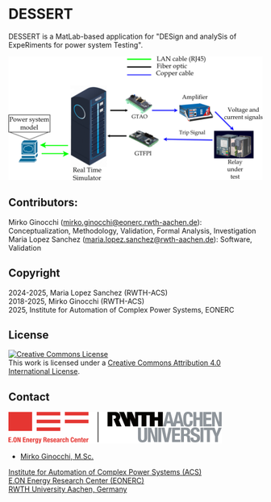 # DESSERT
DESSERT is a MatLab-based application for "DESign and analySis of ExpeRiments for power system Testing".

<img src="Test_Setup.PNG">

## Contributors:
Mirko Ginocchi (mirko.ginocchi@eonerc.rwth-aachen.de): Conceptualization, Methodology, Validation, Formal Analysis, Investigation
Maria Lopez Sanchez (maria.lopez.sanchez@rwth-aachen.de): Software, Validation

## Copyright
2024-2025, Maria Lopez Sanchez (RWTH-ACS) <br/>
2018-2025, Mirko Ginocchi (RWTH-ACS) <br/>
2025, Institute for Automation of Complex Power Systems, EONERC

## License
<a rel="license" href="http://creativecommons.org/licenses/by/4.0/"><img alt="Creative Commons License" style="border-width:0" src="https://i.creativecommons.org/l/by/4.0/88x31.png" /></a><br />This work is licensed under a <a rel="license" href="http://creativecommons.org/licenses/by/4.0/">Creative Commons Attribution 4.0 International License</a>.

## Contact

[![EONERC ACS Logo](eonerc_logo.png)](http://www.acs.eonerc.rwth-aachen.de)

- [Mirko Ginocchi, M.Sc.](mailto:mirko.ginocchi@eonerc.rwth-aachen.de)

[Institute for Automation of Complex Power Systems (ACS)](http://www.acs.eonerc.rwth-aachen.de)  
[E.ON Energy Research Center (EONERC)](http://www.eonerc.rwth-aachen.de)  
[RWTH University Aachen, Germany](http://www.rwth-aachen.de)
